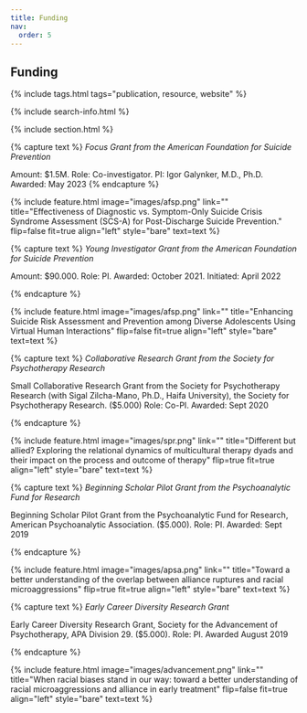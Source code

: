 ```yaml
---
title: Funding
nav:
  order: 5
---
```


## Funding



{% include tags.html tags="publication, resource, website" %}

{% include search-info.html %}

{% include section.html %}

{% capture text %}
*Focus Grant from the American Foundation for Suicide Prevention*

Amount: $1.5M. Role: Co-investigator. PI: Igor Galynker, M.D., Ph.D. Awarded: May 2023 
{% endcapture %}

{%
  include feature.html
  image="images/afsp.png"
  link=""
  title="Effectiveness of Diagnostic vs. Symptom-Only Suicide Crisis Syndrome Assessment (SCS-A) for Post-Discharge Suicide Prevention."
  flip=false
  fit=true
  align="left"
  style="bare"
  text=text
%}

{% capture text %}
*Young Investigator Grant from the American Foundation for Suicide Prevention*

Amount: $90.000. Role: PI. Awarded: October 2021. Initiated: April 2022

{% endcapture %}

{%
  include feature.html
  image="images/afsp.png"
  link=""
  title="Enhancing Suicide Risk Assessment and Prevention among Diverse Adolescents Using Virtual Human Interactions"
  flip=false
  fit=true
  align="left"
  style="bare"
  text=text
%}



{% capture text %}
*Collaborative Research Grant from the Society for Psychotherapy Research*

Small Collaborative Research Grant from the Society for Psychotherapy Research (with Sigal Zilcha-Mano, Ph.D., Haifa University), the Society for Psychotherapy Research. ($5.000) Role: Co-PI. Awarded: Sept 2020

{% endcapture %}

{%
  include feature.html
  image="images/spr.png"
  link=""
  title="Different but allied? Exploring the relational dynamics of multicultural therapy dyads and their impact on the process and outcome of therapy"
  flip=true
  fit=true
  align="left"
  style="bare"
  text=text
%}


{% capture text %}
*Beginning Scholar Pilot Grant from the Psychoanalytic Fund for Research*

Beginning Scholar Pilot Grant from the Psychoanalytic Fund for Research, American Psychoanalytic Association. ($5.000). Role: PI. Awarded: Sept 2019

{% endcapture %}

{%
  include feature.html
  image="images/apsa.png"
  link=""
  title="Toward a better understanding of the overlap between alliance ruptures and racial microaggressions"
  flip=true
  fit=true
  align="left"
  style="bare"
  text=text
%}

{% capture text %}
*Early Career Diversity Research Grant*

Early Career Diversity Research Grant, Society for the Advancement of Psychotherapy, APA Division 29. ($5.000). Role: PI. Awarded August 2019

{% endcapture %}

{%
  include feature.html
  image="images/advancement.png"
  link=""
  title="When racial biases stand in our way: toward a better understanding of racial microaggressions and alliance in early treatment"
  flip=false
  fit=true
  align="left"
  style="bare"
  text=text
%}